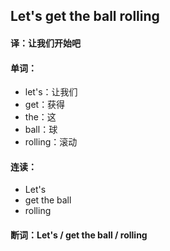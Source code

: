 ## Let's get the ball rolling

#### 译：让我们开始吧

#### 单词：

- let's：让我们
- get：获得
- the：这
- ball：球
- rolling：滚动

#### 连读：

- Let's
- get the ball
- rolling

#### 断词：Let's / get the ball / rolling
